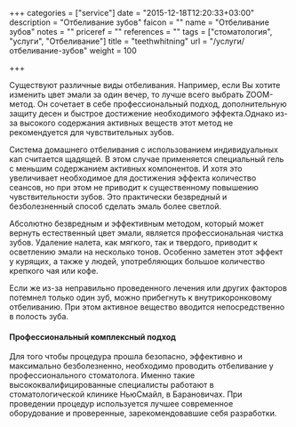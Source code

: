 +++
categories = ["service"]
date = "2015-12-18T12:20:33+03:00"
description = "Отбеливание зубов"
faicon = ""
name = "Отбеливание зубов"
notes = ""
priceref = ""
references = ""
tags = ["стоматология", "услуги", "Отбеливание"]
title = "teethwhitning"
url = "/услуги/отбеливание-зубов"
weight = 100

+++

Существуют различные виды отбеливания. Например, если Вы хотите изменить цвет эмали за один вечер, то лучше всего выбрать ZOOM-метод. Он сочетает в себе профессиональный подход, дополнительную защиту десен и быстрое достижение необходимого эффекта.<!--more-->Однако из-за высокого содержания активных веществ этот метод не рекомендуется для чувствительных зубов.

Система домашнего отбеливания с использованием индивидуальных кап считается щадящей. В этом случае применяется специальный гель с меньшим содержанием активных компонентов. И хотя это увеличивает необходимое для достижения эффекта количество сеансов, но при этом не приводит к существенному повышению чувствительности зубов. Это практически безвредный и безболезненный способ сделать эмаль более светлой.

Абсолютно безвредным и эффективным методом, который может вернуть естественный цвет эмали, является профессиональная чистка зубов. Удаление налета, как мягкого, так и твердого, приводит к осветлению эмали на несколько тонов. Особенно заметен этот эффект у курящих, а также у людей, употребляющих большое количество крепкого чая или кофе.

Если же из-за неправильно проведенного лечения или других факторов потемнел только один зуб, можно прибегнуть к внутрикоронковому отбеливанию. При этом активное вещество вводится непосредственно в полость зуба.

#### Профессиональный комплексный подход
Для того чтобы процедура прошла безопасно, эффективно и максимально безболезненно, необходимо проводить отбеливание у профессионального стоматолога. Именно такие высококвалифицированные специалисты работают в стоматологической клинике НьюСмайл, в Барановичах. При проведении процедур используется лучшее современное оборудование и проверенные, зарекомендовавшие себя разработки.

